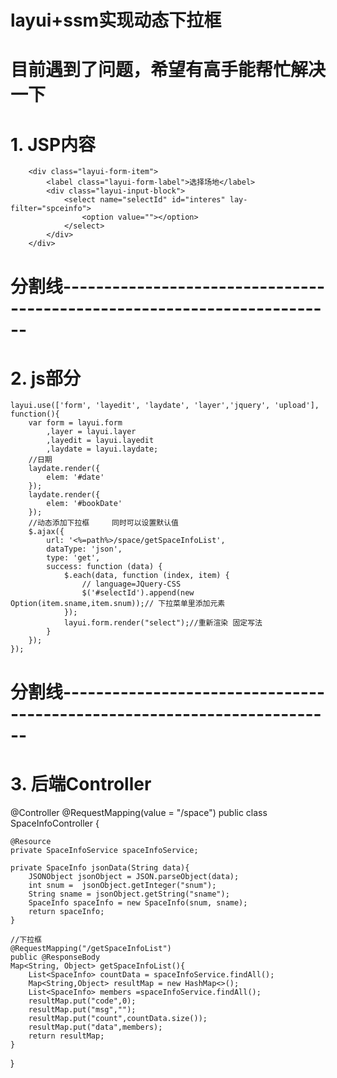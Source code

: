 # layui+ssm实现动态下拉框
# 目前遇到了问题，希望有高手能帮忙解决一下
# 1. JSP内容
<form class="layui-form" action="">

       
        <div class="layui-form-item">
            <label class="layui-form-label">选择场地</label>
            <div class="layui-input-block">
                <select name="selectId" id="interes" lay-filter="spceinfo">
                    <option value=""></option>
                </select>
            </div>
        </div>
</form>

#
# 分割线------------------------------------------------------------------------

# 2. js部分
    layui.use(['form', 'layedit', 'laydate', 'layer','jquery', 'upload'], function(){
        var form = layui.form
            ,layer = layui.layer
            ,layedit = layui.layedit
            ,laydate = layui.laydate;
        //日期
        laydate.render({
            elem: '#date'
        });
        laydate.render({
            elem: '#bookDate'
        });
        //动态添加下拉框     同时可以设置默认值
        $.ajax({
            url: '<%=path%>/space/getSpaceInfoList',
            dataType: 'json',
            type: 'get',
            success: function (data) {
                $.each(data, function (index, item) {
                    // language=JQuery-CSS
                    $('#selectId').append(new Option(item.sname,item.snum));// 下拉菜单里添加元素
                });
                layui.form.render("select");//重新渲染 固定写法
            }
        });
    });
 
# 
# 分割线------------------------------------------------------------------------

# 3. 后端Controller
@Controller
@RequestMapping(value = "/space")
public class SpaceInfoController {

    @Resource
    private SpaceInfoService spaceInfoService;

    private SpaceInfo jsonData(String data){
        JSONObject jsonObject = JSON.parseObject(data);
        int snum =  jsonObject.getInteger("snum");
        String sname = jsonObject.getString("sname");
        SpaceInfo spaceInfo = new SpaceInfo(snum, sname);
        return spaceInfo;
    }

    //下拉框
    @RequestMapping("/getSpaceInfoList")
    public @ResponseBody
    Map<String, Object> getSpaceInfoList(){
        List<SpaceInfo> countData = spaceInfoService.findAll();
        Map<String,Object> resultMap = new HashMap<>();
        List<SpaceInfo> members =spaceInfoService.findAll();
        resultMap.put("code",0);
        resultMap.put("msg","");
        resultMap.put("count",countData.size());
        resultMap.put("data",members);
        return resultMap;
    }
}
